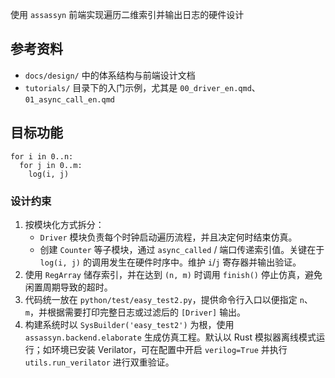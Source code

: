 使用 `assassyn` 前端实现遍历二维索引并输出日志的硬件设计

## 参考资料
- `docs/design/` 中的体系结构与前端设计文档
- `tutorials/` 目录下的入门示例，尤其是 `00_driver_en.qmd`、`01_async_call_en.qmd`

## 目标功能

```
for i in 0..n:
  for j in 0..m:
    log(i, j)
```

### 设计约束
1. 按模块化方式拆分：
   - `Driver` 模块负责每个时钟启动遍历流程，并且决定何时结束仿真。
   - 创建 `Counter` 等子模块，通过 `async_called` / 端口传递索引值。关键在于 `log(i, j)` 的调用发生在硬件时序中。维护 `i`/`j` 寄存器并输出验证。
2. 使用 `RegArray` 储存索引，并在达到 `(n, m)` 时调用 `finish()` 停止仿真，避免闲置周期导致的超时。
3. 代码统一放在 `python/test/easy_test2.py`，提供命令行入口以便指定 `n`、`m`，并根据需要打印完整日志或过滤后的 `[Driver]` 输出。
4. 构建系统时以 `SysBuilder('easy_test2')` 为根，使用 `assassyn.backend.elaborate` 生成仿真工程。默认以 Rust 模拟器离线模式运行；如环境已安装 Verilator，可在配置中开启 `verilog=True` 并执行 `utils.run_verilator` 进行双重验证。